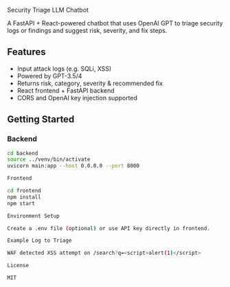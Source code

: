 Security Triage LLM Chatbot

A FastAPI + React-powered chatbot that uses OpenAI GPT to triage security logs or findings and suggest risk, severity, and fix steps.

## Features

- Input attack logs (e.g. SQLi, XSS)
- Powered by GPT-3.5/4
- Returns risk, category, severity & recommended fix
- React frontend + FastAPI backend
- CORS and OpenAI key injection supported

## Getting Started

### Backend

```bash
cd backend
source ../venv/bin/activate
uvicorn main:app --host 0.0.0.0 --port 8000

Frontend

cd frontend
npm install
npm start

Environment Setup

Create a .env file (optional) or use API key directly in frontend.

Example Log to Triage

WAF detected XSS attempt on /search?q=<script>alert(1)</script>

License

MIT
